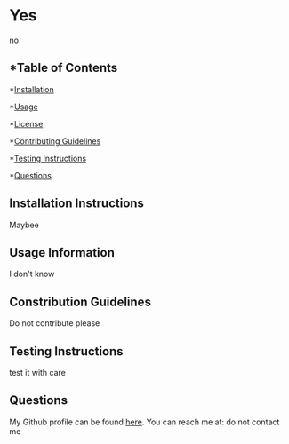 # Yes

no

## *Table of Contents

*[Installation](#installation)

*[Usage](#usage)

*[License](#license)

*[Contributing Guidelines](#contributing)

*[Testing Instructions](#tests)

*[Questions](#questions)
## Installation Instructions <a name="installation"></a>
Maybee
## Usage Information <a name="usage"></a>
I don't know
## Constribution Guidelines <a name="contributing"></a>
Do not contribute please
## Testing Instructions <a name="tests"></a>
test it with care
## Questions <a name="questions"></a>
My Github profile can be found [here](https://github.com/smg061). 
You can reach me at: do not contact me